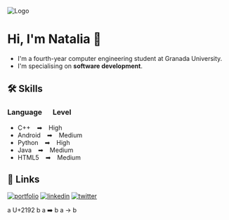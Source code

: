 ![Logo](https://dev-to-uploads.s3.amazonaws.com/uploads/articles/th5xamgrr6se0x5ro4g6.png)


#  Hi, I'm Natalia 👋

* I'm a fourth-year computer engineering student at Granada University.
* I'm specialising on **software development**.

## 🛠 Skills
### Language &emsp; Level
* C++   &ensp; ➡ &ensp;   High
* Android  &ensp; ➡  &ensp; Medium
* Python &ensp; ➡ &ensp; High 
* Java &ensp; ➡ &ensp; Medium
* HTML5 &ensp; ➡ &ensp; Medium

## 🔗 Links
[![portfolio](https://img.shields.io/badge/my_portfolio-000?style=for-the-badge&logo=ko-fi&logoColor=white)](https://katherineoelsner.com/)
[![linkedin](https://img.shields.io/badge/linkedin-0A66C2?style=for-the-badge&logo=linkedin&logoColor=white)](https://www.linkedin.com/)
[![twitter](https://img.shields.io/badge/twitter-1DA1F2?style=for-the-badge&logo=twitter&logoColor=white)](https://twitter.com/)

a U+2192 b
a :arrow_right: b 
a $\rightarrow$ b

<!--
**ntsec7/ntsec7** is a ✨ _special_ ✨ repository because its `README.md` (this file) appears on your GitHub profile.

Here are some ideas to get you started:

- 🔭 I’m currently working on ...
- 🌱 I’m currently learning ...
- 👯 I’m looking to collaborate on ...
- 🤔 I’m looking for help with ...
- 💬 Ask me about ...
- 📫 How to reach me: ...
- 😄 Pronouns: ...
- ⚡ Fun fact: ...
-->
